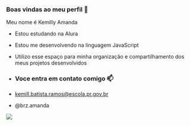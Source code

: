 ### Boas vindas ao meu perfil 🌸

Meu nome é Kemilly Amanda

- Estou estudando na Alura
- Estou me desenvolvendo na linguagem JavaScript
- Utilizo esse espaço para minha organização e compartilhamento dos meus projetos desenvolvidos

- ### Voce entra em contato comigo 📫

- kemill.batista.ramos@escola.pr.gov.br
- @brz.amanda


![]([https://media1.tenor.com/m/sACmox-maawAAAAC/dylan-obrien-hot-actor.gif])
